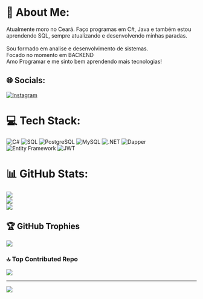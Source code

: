 # 💫 About Me:
Atualmente moro no Ceará. Faço programas em C#, Java e também estou aprendendo SQL, sempre atualizando e desenvolvendo minhas paradas.<br><br>Sou formado em analise e desenvolvimento de sistemas.<br>Focado no momento em BACKEND
<br>Amo Programar e me sinto bem aprendendo mais tecnologias!<br>


## 🌐 Socials:
[![Instagram](https://img.shields.io/badge/Instagram-%23E4405F.svg?logo=Instagram&logoColor=white)](https://instagram.com/imvictordev) 

# 💻 Tech Stack:
![C#](https://img.shields.io/badge/c%23-%23239120.svg?style=plastic&logo=csharp&logoColor=white) ![SQL](https://img.shields.io/badge/SQL-%23239120.svg?style=plastic&logo=Microsoft%20SQL%20Server&logoColor=white) ![PostgreSQL](https://img.shields.io/badge/PostgreSQL-%23336791.svg?style=plastic&logo=postgresql&logoColor=white) ![MySQL](https://img.shields.io/badge/MySQL-%2300A4BB.svg?style=plastic&logo=mysql&logoColor=white) ![.NET](https://img.shields.io/badge/.NET-%23239120.svg?style=plastic&logo=.net&logoColor=white) ![Dapper](https://img.shields.io/badge/Dapper-%2304B8A6.svg?style=plastic&logo=dapper&logoColor=white) ![Entity Framework](https://img.shields.io/badge/Entity_Framework-%23239120.svg?style=plastic&logo=entity-framework&logoColor=white) ![JWT](https://img.shields.io/badge/JWT-black?style=plastic&logo=JSON%20web%20tokens)
# 📊 GitHub Stats:
![](https://github-readme-stats.vercel.app/api?username=VictorFOliveira&theme=merko&hide_border=false&include_all_commits=false&count_private=false)<br/>
![](https://github-readme-streak-stats.herokuapp.com/?user=VictorFOliveira&theme=merko&hide_border=false)<br/>
![](https://github-readme-stats.vercel.app/api/top-langs/?username=VictorFOliveira&theme=merko&hide_border=false&include_all_commits=false&count_private=false&layout=compact)

## 🏆 GitHub Trophies
![](https://github-profile-trophy.vercel.app/?username=VictorFOliveira&theme=tokyonight&no-frame=false&no-bg=false&margin-w=4)

### 🔝 Top Contributed Repo
![](https://github-contributor-stats.vercel.app/api?username=VictorFOliveira&limit=5&theme=radical&combine_all_yearly_contributions=true)

---
[![](https://visitcount.itsvg.in/api?id=VictorFOliveira&icon=2&color=1)](https://visitcount.itsvg.in)

<!-- Proudly created with GPRM ( https://gprm.itsvg.in ) -->
